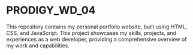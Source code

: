 # PRODIGY_WD_04
This repository contains my personal portfolio website, built using HTML, CSS, and JavaScript. This project showcases my skills, projects, and experiences as a web developer, providing a comprehensive overview of my work and capabilities.
